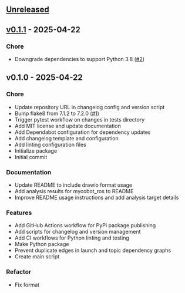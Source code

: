 <a name="unreleased"></a>
## [Unreleased]


<a name="v0.1.1"></a>
## [v0.1.1] - 2025-04-22
### Chore
- Downgrade dependencies to support Python 3.8 ([#2](https://github.com/Tiryoh/ros-launch-analyzer/issues/2))


[Unreleased]: https://github.com/Tiryoh/ros-launch-analyzer/compare/v0.1.1...HEAD
[v0.1.1]: https://github.com/Tiryoh/ros-launch-analyzer/compare/v0.1.0...v0.1.1


<a name="v0.1.0"></a>
## v0.1.0 - 2025-04-22
### Chore
- Update repository URL in changelog config and version script
- Bump flake8 from 7.1.2 to 7.2.0 ([#1](https://github.com/Tiryoh/ros-launch-analyzer/issues/1))
- Trigger pytest workflow on changes in tests directory
- Add MIT license and update documentation
- Add Dependabot configuration for dependency updates
- Add changelog template and configuration
- Add linting configuration files
- Initialize package
- Initial commit

### Documentation
- Update README to include drawio format usage
- Add analysis results for mycobot_ros to README
- Improve README usage instructions and add analysis target details

### Features
- Add GitHub Actions workflow for PyPI package publishing
- Add scripts for changelog and version management
- Add CI workflows for Python linting and testing
- Make Python package
- Prevent duplicate edges in launch and topic dependency graphs
- Create main script

### Refactor
- Fix format



